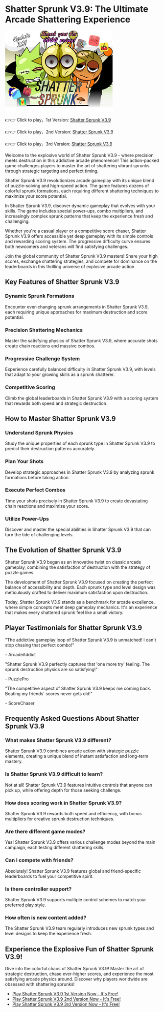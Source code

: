 # Shatter Sprunk V3.9: The Ultimate Arcade Shattering Experience

![Shatter Sprunk V3.9](https://raw.githubusercontent.com/sprunkiscrunkly/shatter-sprunk-v3-9/refs/heads/main/shatter-sprunk-v3-9.png "Shatter Sprunk V3.9")

👉👉 Click to play，1st Version: [Shatter Sprunk V3.9](https://sprunksters.com/shatter-sprunk-v3-9/ "Shatter Sprunk V3.9")

👉👉 Click to play，2nd Version: [Shatter Sprunk V3.9](https://sprunkiscrunkly.com/shatter-sprunk-v3-9/ "Shatter Sprunk V3.9")

👉👉 Click to play，3rd Version: [Shatter Sprunk V3.9](https://sprunkipyramixed.com/shatter-sprunk-v3-9/ "Shatter Sprunk V3.9")

Welcome to the explosive world of Shatter Sprunk V3.9 - where precision meets destruction in this addictive arcade phenomenon! This action-packed game challenges players to master the art of shattering vibrant sprunks through strategic targeting and perfect timing.

Shatter Sprunk V3.9 revolutionizes arcade gameplay with its unique blend of puzzle-solving and high-speed action. The game features dozens of colorful sprunk formations, each requiring different shattering techniques to maximize your score potential.

In Shatter Sprunk V3.9, discover dynamic gameplay that evolves with your skills. The game includes special power-ups, combo multipliers, and increasingly complex sprunk patterns that keep the experience fresh and challenging.

Whether you're a casual player or a competitive score chaser, Shatter Sprunk V3.9 offers accessible yet deep gameplay with its simple controls and rewarding scoring system. The progressive difficulty curve ensures both newcomers and veterans will find satisfying challenges.

Join the global community of Shatter Sprunk V3.9 masters! Share your high scores, exchange shattering strategies, and compete for dominance on the leaderboards in this thrilling universe of explosive arcade action.

## Key Features of Shatter Sprunk V3.9

### Dynamic Sprunk Formations

Encounter ever-changing sprunk arrangements in Shatter Sprunk V3.9, each requiring unique approaches for maximum destruction and score potential.

### Precision Shattering Mechanics

Master the satisfying physics of Shatter Sprunk V3.9, where accurate shots create chain reactions and massive combos.

### Progressive Challenge System

Experience carefully balanced difficulty in Shatter Sprunk V3.9, with levels that adapt to your growing skills as a sprunk shatterer.

### Competitive Scoring

Climb the global leaderboards in Shatter Sprunk V3.9 with a scoring system that rewards both speed and strategic destruction.

## How to Master Shatter Sprunk V3.9

### Understand Sprunk Physics

Study the unique properties of each sprunk type in Shatter Sprunk V3.9 to predict their destruction patterns accurately.

### Plan Your Shots

Develop strategic approaches in Shatter Sprunk V3.9 by analyzing sprunk formations before taking action.

### Execute Perfect Combos

Time your shots precisely in Shatter Sprunk V3.9 to create devastating chain reactions and maximize your score.

### Utilize Power-Ups

Discover and master the special abilities in Shatter Sprunk V3.9 that can turn the tide of challenging levels.

## The Evolution of Shatter Sprunk V3.9

Shatter Sprunk V3.9 began as an innovative twist on classic arcade gameplay, combining the satisfaction of destruction with the strategy of puzzle games.

The development of Shatter Sprunk V3.9 focused on creating the perfect balance of accessibility and depth. Each sprunk type and level design was meticulously crafted to deliver maximum satisfaction upon destruction.

Today, Shatter Sprunk V3.9 stands as a benchmark for arcade excellence, where simple concepts meet deep gameplay mechanics. It's an experience that makes every shattered sprunk feel like a small victory.

## Player Testimonials for Shatter Sprunk V3.9

"The addictive gameplay loop of Shatter Sprunk V3.9 is unmatched! I can't stop chasing that perfect combo!"

\- ArcadeAddict

"Shatter Sprunk V3.9 perfectly captures that 'one more try' feeling. The sprunk destruction physics are so satisfying!"

\- PuzzlePro

"The competitive aspect of Shatter Sprunk V3.9 keeps me coming back. Beating my friends' scores never gets old!"

\- ScoreChaser

## Frequently Asked Questions About Shatter Sprunk V3.9

### What makes Shatter Sprunk V3.9 different?

Shatter Sprunk V3.9 combines arcade action with strategic puzzle elements, creating a unique blend of instant satisfaction and long-term mastery.

### Is Shatter Sprunk V3.9 difficult to learn?

Not at all! Shatter Sprunk V3.9 features intuitive controls that anyone can pick up, while offering depth for those seeking challenge.

### How does scoring work in Shatter Sprunk V3.9?

Shatter Sprunk V3.9 rewards both speed and efficiency, with bonus multipliers for creative sprunk destruction techniques.

### Are there different game modes?

Yes! Shatter Sprunk V3.9 offers various challenge modes beyond the main campaign, each testing different shattering skills.

### Can I compete with friends?

Absolutely! Shatter Sprunk V3.9 features global and friend-specific leaderboards to fuel your competitive spirit.

### Is there controller support?

Shatter Sprunk V3.9 supports multiple control schemes to match your preferred play style.

### How often is new content added?

The Shatter Sprunk V3.9 team regularly introduces new sprunk types and level designs to keep the experience fresh.

## Experience the Explosive Fun of Shatter Sprunk V3.9!

Dive into the colorful chaos of Shatter Sprunk V3.9! Master the art of strategic destruction, chase ever-higher scores, and experience the most satisfying arcade physics around. Discover why players worldwide are obsessed with shattering sprunks!

- [Play Shatter Sprunk V3.9 1st Version Now - It's Free!](https://sprunksters.com/shatter-sprunk-v3-9/)
- [Play Shatter Sprunk V3.9 2nd Version Now - It's Free!](https://sprunkiscrunkly.com/shatter-sprunk-v3-9/)
- [Play Shatter Sprunk V3.9 3rd Version Now - It's Free!](https://sprunkipyramixed.com/shatter-sprunk-v3-9/)
